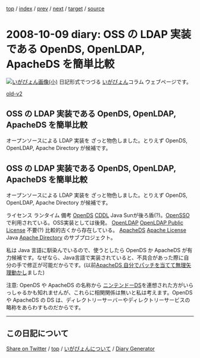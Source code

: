 [top](../index.html) 
 / [index](index.html) 
 / [prev](ig081008.html) 
 / [next](ig081010.html) 
 / [target](https://igapyon.github.io/diary/2008/ig081009.html) 
 / [source](https://github.com/igapyon/diary/blob/gh-pages/2008/ig081009.html.src.md) 

2008-10-09 diary: OSS の LDAP 実装である OpenDS, OpenLDAP, ApacheDS を簡単比較
=====================================================================================================
[![いがぴょん画像(小)](https://igapyon.github.io/diary/images/iga200306s.jpg "いがぴょん")](https://igapyon.github.io/diary/memo/memoigapyon.html) 日記形式でつづる [いがぴょん](https://igapyon.github.io/diary/memo/memoigapyon.html)コラム ウェブページです。

[old-v2](ig081009-orig.html)

## OSS の LDAP 実装である OpenDS, OpenLDAP, ApacheDS を簡単比較

オープンソースによる LDAP 実装を ざっと物色しました。とりえず OpenDS, OpenLDAP, Apache Directory が候補です。


## OSS の LDAP 実装である OpenDS, OpenLDAP, ApacheDS を簡単比較

オープンソースによる LDAP 実装を ざっと物色しました。とりえず OpenDS, OpenLDAP, Apache Directory が候補です。

ライセンス
ランタイム
備考
[OpenDS](http://opends.dev.java.net/)
[CDDL](http://www.opensource.org/licenses/cddl1.php)
Java
Sunが後ろ盾(?)。[OpenSSO](http://opensso.dev.java.net/) で利用されている。OSS実装としては後発。
[OpenLDAP](http://www.openldap.org/)
[OpenLDAP Public License](http://www.openldap.org/software/release/license.html)
不要(?)
比較的古くから存在している。
[ApacheDS](http://directory.apache.org/apacheds/1.5/)
[Apache License](http://www.apache.org/licenses/)
Java
[Apache Directory](http://directory.apache.org/) のサブプロジェクト。

私は Java 言語に馴染んでいるので、使うとしたら OpenDS か ApacheDS が有力候補です。なぜなら、Java言語で実装されていると、不具合があった際に自分の手で修正が可能だからです。(以前[ApacheDS 自分でパッチを当てて無理矢理動かし](ig080111.html)ました)

注意: OpenDS や ApacheDS の名称から [ニンテンドーDS](http://www.nintendo.co.jp/ds/)を連想された方がいらっしゃるかも知れませんが、これらに相関関係は無いと私は考えます。OpenDS や ApacheDS の DS は、ディレクトリーサーバーやディレクトリーサービスの略称をあらわすものだからです。

----------------------------------------------------------------------------------------------------

## この日記について

[Share on Twitter](https://twitter.com/intent/tweet?hashtags=igapyon%2Cdiary%2C%E3%81%84%E3%81%8C%E3%81%B4%E3%82%87%E3%82%93&text=OSS+%E3%81%AE+LDAP+%E5%AE%9F%E8%A3%85%E3%81%A7%E3%81%82%E3%82%8B+OpenDS%2C+OpenLDAP%2C+ApacheDS+%E3%82%92%E7%B0%A1%E5%8D%98%E6%AF%94%E8%BC%83&url=https%3A%2F%2Figapyon.github.io%2Fdiary%2F2008%2Fig081009.html) / [top](../index.html) / [いがぴょんについて](https://igapyon.github.io/diary/memo/memoigapyon.html) / [Diary Generator](https://github.com/igapyon/igapyonv3)
